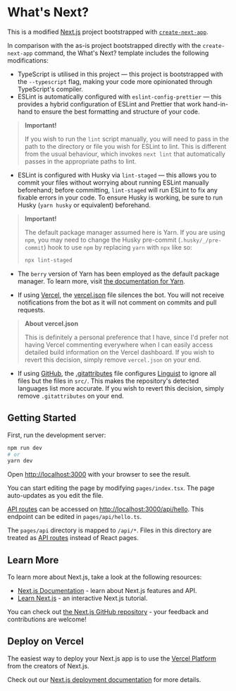 # What's Next?

This is a modified [Next.js](https://nextjs.org/) project bootstrapped with [`create-next-app`](https://github.com/vercel/next.js/tree/canary/packages/create-next-app).

In comparison with the as-is project bootstrapped directly with the `create-next-app` command, the What's Next? template includes the following modifications:

- TypeScript is utilised in this project — this project is bootstrapped with the `--typescript` flag, making your code more opinionated through TypeScript's compiler.
- ESLint is automatically configured with `eslint-config-prettier` — this provides a hybrid configuration of ESLint and Prettier that work hand-in-hand to ensure the best formatting and structure of your code.

> **Important!**
>
> If you wish to run the `lint` script manually, you will need to pass in the path to the directory or file you wish for ESLint to lint. This is different from the usual behaviour, which invokes `next lint` that automatically passes in the appropriate paths to lint.

- ESLint is configured with Husky via `lint-staged` — this allows you to commit your files without worrying about running ESLint manually beforehand; before committing, `lint-staged` will run ESLint to fix any fixable errors in your code. To ensure Husky is working, be sure to run Husky (`yarn husky` or equivalent) beforehand.

> **Important!**
>
> The default package manager assumed here is Yarn. If you are using `npm`, you may need to change the Husky pre-commit (`.husky/_/pre-commit`) hook to use `npm` by replacing `yarn` with `npx` like so:
>
> ```bash
> npx lint-staged
> ```

- The `berry` version of Yarn has been employed as the default package manager. To learn more, visit [the documentation for Yarn](https://yarnpkg.com).

- If using [Vercel](https://vercel.com), the [vercel.json](https://github.com/arashnrim/whats-next/blob/main/vercel.json) file silences the bot. You will not receive notifications from the bot as it will not comment on commits and pull requests.

> **About vercel.json**
>
> This is definitely a personal preference that I have, since I'd prefer not having Vercel commenting everywhere when I can easily access detailed build information on the Vercel dashboard. If you wish to revert this decision, simply remove `vercel.json` on your end.

- If using [GitHub](https://github.com), the [.gitattributes](https://github.com/arashnrim/whats-next/blob/main/.gitattributes) file configures [Linguist](https://github.com/github/linguist) to ignore all files but the files in `src/`. This makes the repository's detected languages list more accurate. If you wish to revert this decision, simply remove `.gitattributes` on your end.

## Getting Started

First, run the development server:

```bash
npm run dev
# or
yarn dev
```

Open [http://localhost:3000](http://localhost:3000) with your browser to see the result.

You can start editing the page by modifying `pages/index.tsx`. The page auto-updates as you edit the file.

[API routes](https://nextjs.org/docs/api-routes/introduction) can be accessed on [http://localhost:3000/api/hello](http://localhost:3000/api/hello). This endpoint can be edited in `pages/api/hello.ts`.

The `pages/api` directory is mapped to `/api/*`. Files in this directory are treated as [API routes](https://nextjs.org/docs/api-routes/introduction) instead of React pages.

## Learn More

To learn more about Next.js, take a look at the following resources:

- [Next.js Documentation](https://nextjs.org/docs) - learn about Next.js features and API.
- [Learn Next.js](https://nextjs.org/learn) - an interactive Next.js tutorial.

You can check out [the Next.js GitHub repository](https://github.com/vercel/next.js/) - your feedback and contributions are welcome!

## Deploy on Vercel

The easiest way to deploy your Next.js app is to use the [Vercel Platform](https://vercel.com/new?utm_medium=default-template&filter=next.js&utm_source=create-next-app&utm_campaign=create-next-app-readme) from the creators of Next.js.

Check out our [Next.js deployment documentation](https://nextjs.org/docs/deployment) for more details.
